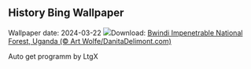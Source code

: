 ## History Bing Wallpaper
Wallpaper date: 2024-03-22
![](https://www.bing.com/th?id=OHR.BwindiNationalForest_EN-GB8408921240_UHD.jpg&w=1000)Download: [Bwindi Impenetrable National Forest, Uganda (© Art Wolfe/DanitaDelimont.com)](https://www.bing.com/th?id=OHR.BwindiNationalForest_EN-GB8408921240_UHD.jpg)

Auto get programm by LtgX
